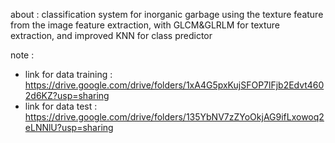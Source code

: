 about :
classification system for inorganic garbage using the texture feature from the image feature extraction, with GLCM&amp;GLRLM for texture extraction, and improved KNN for class predictor

note :
- link for data training : https://drive.google.com/drive/folders/1xA4G5pxKujSFOP7lFjb2Edvt4602d6KZ?usp=sharing
- link for data test : https://drive.google.com/drive/folders/135YbNV7zZYoOkjAG9ifLxowoq2eLNNlU?usp=sharing
